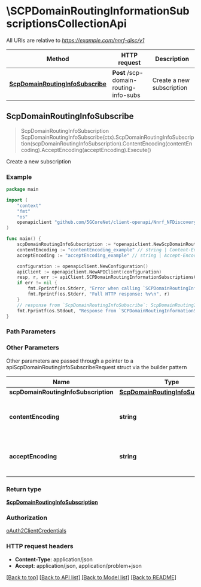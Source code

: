 # \SCPDomainRoutingInformationSubscriptionsCollectionApi

All URIs are relative to *https://example.com/nnrf-disc/v1*

Method | HTTP request | Description
------------- | ------------- | -------------
[**ScpDomainRoutingInfoSubscribe**](SCPDomainRoutingInformationSubscriptionsCollectionApi.md#ScpDomainRoutingInfoSubscribe) | **Post** /scp-domain-routing-info-subs | Create a new subscription



## ScpDomainRoutingInfoSubscribe

> ScpDomainRoutingInfoSubscription ScpDomainRoutingInfoSubscribe(ctx).ScpDomainRoutingInfoSubscription(scpDomainRoutingInfoSubscription).ContentEncoding(contentEncoding).AcceptEncoding(acceptEncoding).Execute()

Create a new subscription

### Example

```go
package main

import (
    "context"
    "fmt"
    "os"
    openapiclient "github.com/5GCoreNet/client-openapi/Nnrf_NFDiscovery"
)

func main() {
    scpDomainRoutingInfoSubscription := *openapiclient.NewScpDomainRoutingInfoSubscription("CallbackUri_example") // ScpDomainRoutingInfoSubscription | 
    contentEncoding := "contentEncoding_example" // string | Content-Encoding, described in IETF RFC 7231 (optional)
    acceptEncoding := "acceptEncoding_example" // string | Accept-Encoding, described in IETF RFC 7231 (optional)

    configuration := openapiclient.NewConfiguration()
    apiClient := openapiclient.NewAPIClient(configuration)
    resp, r, err := apiClient.SCPDomainRoutingInformationSubscriptionsCollectionApi.ScpDomainRoutingInfoSubscribe(context.Background()).ScpDomainRoutingInfoSubscription(scpDomainRoutingInfoSubscription).ContentEncoding(contentEncoding).AcceptEncoding(acceptEncoding).Execute()
    if err != nil {
        fmt.Fprintf(os.Stderr, "Error when calling `SCPDomainRoutingInformationSubscriptionsCollectionApi.ScpDomainRoutingInfoSubscribe``: %v\n", err)
        fmt.Fprintf(os.Stderr, "Full HTTP response: %v\n", r)
    }
    // response from `ScpDomainRoutingInfoSubscribe`: ScpDomainRoutingInfoSubscription
    fmt.Fprintf(os.Stdout, "Response from `SCPDomainRoutingInformationSubscriptionsCollectionApi.ScpDomainRoutingInfoSubscribe`: %v\n", resp)
}
```

### Path Parameters



### Other Parameters

Other parameters are passed through a pointer to a apiScpDomainRoutingInfoSubscribeRequest struct via the builder pattern


Name | Type | Description  | Notes
------------- | ------------- | ------------- | -------------
 **scpDomainRoutingInfoSubscription** | [**ScpDomainRoutingInfoSubscription**](ScpDomainRoutingInfoSubscription.md) |  | 
 **contentEncoding** | **string** | Content-Encoding, described in IETF RFC 7231 | 
 **acceptEncoding** | **string** | Accept-Encoding, described in IETF RFC 7231 | 

### Return type

[**ScpDomainRoutingInfoSubscription**](ScpDomainRoutingInfoSubscription.md)

### Authorization

[oAuth2ClientCredentials](../README.md#oAuth2ClientCredentials)

### HTTP request headers

- **Content-Type**: application/json
- **Accept**: application/json, application/problem+json

[[Back to top]](#) [[Back to API list]](../README.md#documentation-for-api-endpoints)
[[Back to Model list]](../README.md#documentation-for-models)
[[Back to README]](../README.md)

